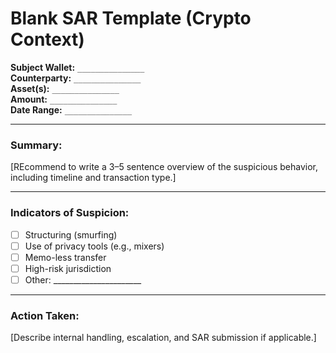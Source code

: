 # Blank SAR Template (Crypto Context)

**Subject Wallet:** `_______________`  
**Counterparty:** `_______________`  
**Asset(s):** `_______________`  
**Amount:** `_______________`  
**Date Range:** `_______________`

---

###  Summary:

[REcommend to write a 3–5 sentence overview of the suspicious behavior, including timeline and transaction type.]

---

### Indicators of Suspicion:

- [ ] Structuring (smurfing)
- [ ] Use of privacy tools (e.g., mixers)
- [ ] Memo-less transfer
- [ ] High-risk jurisdiction
- [ ] Other: ______________________

---

###  Action Taken:

[Describe internal handling, escalation, and SAR submission if applicable.]
